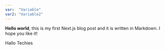 ```yaml
---
var:  "Variable"
var2: "Variable2"
---
```


**Hello world**, this is my first Next.js blog post and it is written in Markdown.
I hope you like it!

Hallo Techies